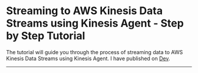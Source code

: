
# Streaming to AWS Kinesis Data Streams using Kinesis Agent - Step by Step Tutorial

The tutorial will guide you through the process of streaming data to AWS Kinesis Data Streams using Kinesis Agent. I have published on [Dev](https://dev.to/omarcloud20/streaming-to-aws-kinesis-data-streams-using-kinesis-agent-step-by-step-tutorial-5enk). 

---

